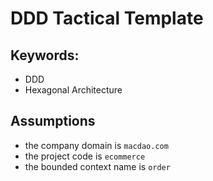 # DDD Tactical Template

## Keywords:

- DDD
- Hexagonal Architecture

## Assumptions

- the company domain is `macdao.com`
- the project code is `ecommerce`
- the bounded context name is `order`
